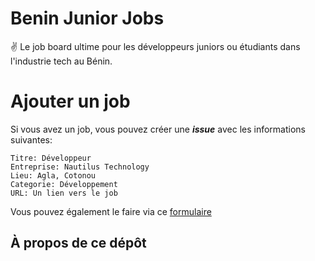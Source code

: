 # Benin Junior Jobs
:v: Le job board ultime pour les développeurs juniors ou étudiants dans l'industrie tech au Bénin.

# Ajouter un job
Si vous avez un job, vous pouvez créer une ***issue*** avec les informations suivantes:

```
Titre: Développeur
Entreprise: Nautilus Technology
Lieu: Agla, Cotonou
Categorie: Développement
URL: Un lien vers le job
```

Vous pouvez également le faire via ce [formulaire](#)

## À propos de ce dépôt
